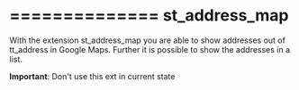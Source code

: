 ==============
st_address_map
==============

With the extension st_address_map you are able to show addresses out of tt_address in Google Maps. Further it is possible to show the addresses in a list.

**Important**: Don't use this ext in current state
